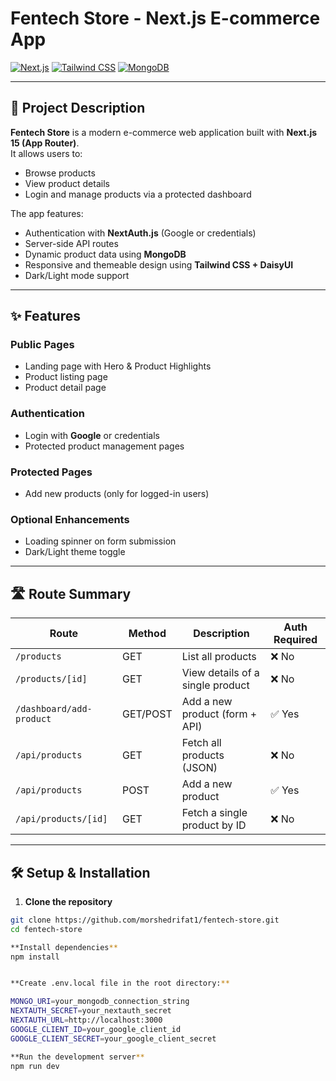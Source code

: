 # Fentech Store - Next.js E-commerce App

[![Next.js](https://img.shields.io/badge/Next.js-15-black?style=flat-square)](https://nextjs.org/)
[![Tailwind CSS](https://img.shields.io/badge/TailwindCSS-3.3-blue?style=flat-square)](https://tailwindcss.com/)
[![MongoDB](https://img.shields.io/badge/MongoDB-Atlas-green?style=flat-square)](https://www.mongodb.com/)

---

## 📄 Project Description

**Fentech Store** is a modern e-commerce web application built with **Next.js 15 (App Router)**.  
It allows users to:

- Browse products
- View product details
- Login and manage products via a protected dashboard

The app features:

- Authentication with **NextAuth.js** (Google or credentials)
- Server-side API routes
- Dynamic product data using **MongoDB**
- Responsive and themeable design using **Tailwind CSS + DaisyUI**
- Dark/Light mode support

---

## ✨ Features

### Public Pages
- Landing page with Hero & Product Highlights
- Product listing page
- Product detail page

### Authentication
- Login with **Google** or credentials
- Protected product management pages

### Protected Pages
- Add new products (only for logged-in users)

### Optional Enhancements
- Loading spinner on form submission
- Dark/Light theme toggle

---

## 🛣 Route Summary

| Route                         | Method  | Description                        | Auth Required |
|--------------------------------|--------|------------------------------------|---------------|
| `/products`                     | GET    | List all products                  | ❌ No         |
| `/products/[id]`                | GET    | View details of a single product   | ❌ No         |
| `/dashboard/add-product`        | GET/POST | Add a new product (form + API)   | ✅ Yes        |
| `/api/products`                 | GET    | Fetch all products (JSON)          | ❌ No         |
| `/api/products`                 | POST   | Add a new product                  | ✅ Yes        |
| `/api/products/[id]`            | GET    | Fetch a single product by ID       | ❌ No         |

---

## 🛠 Setup & Installation

1. **Clone the repository**
```bash
git clone https://github.com/morshedrifat1/fentech-store.git
cd fentech-store

**Install dependencies**
npm install


**Create .env.local file in the root directory:**

MONGO_URI=your_mongodb_connection_string
NEXTAUTH_SECRET=your_nextauth_secret
NEXTAUTH_URL=http://localhost:3000
GOOGLE_CLIENT_ID=your_google_client_id
GOOGLE_CLIENT_SECRET=your_google_client_secret

**Run the development server**
npm run dev

